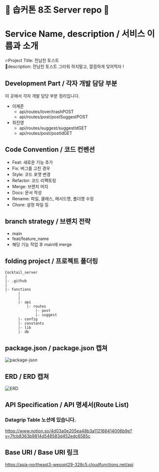 # 🌟 솝커톤 8조 Server repo 🌟

# Service Name, description / 서비스 이름과 소개

🔥Project Title: 전남친 토스트  
📜description: 전남친 토스트 그리워 하지말고, 깔끔하게 잊어먹자 !

## Development Part / 각자 개발 담당 부분

이 곳에서 각자 개발 담당 부분 정리입니다.

- 이제준
  - api/routes/lover/trashPOST
  - api/routes/post/postSuggestPOST
- 최진영
  - api/routes/suggest/suggestIdGET
  - api/routes/post/postIdGET

## Code Convention / 코드 컨벤션

- Feat: 새로운 기능 추가
- Fix: 버그를 고친 경우
- Style: 코드 포맷 변경
- Refactor: 코드 리팩토링
- Merge: 브랜치 머지
- Docs: 문서 작성
- Rename: 파일, 클래스, 메서드명, 폴더명 수정
- Chore: 설정 파일 등

## branch strategy / 브랜치 전략

- main
- feat/feature_name
- 해당 기능 작업 후 main에 merge

## folding project / 프로젝트 폴더링

```
Cocktail_server
|
|- .github
|
|- functions
      |
      |
      |- api
          |- routes
              |- post
              |- suggest
      |- config
      |- constants
      |- lib
      |- db
```

## package.json / package.json 캡쳐

![package-json](https://user-images.githubusercontent.com/81547780/142740656-9ed9d7ea-5381-43c6-9da9-2d835e8a0644.PNG)

## ERD / ERD 캡쳐

![ERD](https://user-images.githubusercontent.com/81547780/142740678-21204a1a-33eb-4a2b-bc0a-8af41cbc73b3.PNG)

## API Specification / API 명세서(Route List)

### Datagrip Table 노션에 있습니다.

https://www.notion.so/4d03a0e205ea48b3a112166414006b9e?v=7fcb8363b9814d548583d452edc6585c

## Base URI / Base URI 링크

https://asia-northeast3-wesopt29-328c5.cloudfunctions.net/api
